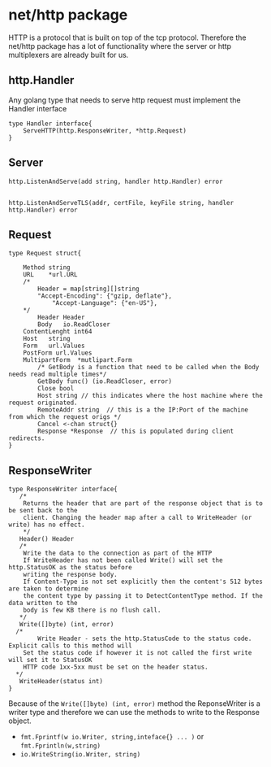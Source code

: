 # net/http package 

HTTP is a protocol that is built on top of the tcp protocol. Therefore the net/http package has a
lot of functionality where the server or http multiplexers are already built for us. 


## http.Handler
Any golang type that needs to serve http request must implement the Handler interface 

```
type Handler interface{
    ServeHTTP(http.ResponseWriter, *http.Request) 
}
```

## Server 

```
http.ListenAndServe(add string, handler http.Handler) error


http.ListenAndServeTLS(addr, certFile, keyFile string, handler http.Handler) error 
```

## Request

```
type Request struct{

	Method string
	URL    *url.URL 
 	/*
	    Header = map[string][]string 
  	    "Accept-Encoding": {"gzip, deflate"}, 
            "Accept-Language": {"en-US"}, 
	*/
        Header Header 
        Body   io.ReadCloser 
 	ContentLenght int64 
  	Host   string 
	Form   url.Values 
	PostForm url.Values 
	MultipartForm  *mutlipart.Form 
        /* GetBody is a function that need to be called when the Body needs read multiple times*/
        GetBody func() (io.ReadCloser, error)
        Close bool 
        Host string // this indicates where the host machine where the request originated. 
        RemoteAddr string  // this is a the IP:Port of the machine from which the request origs */ 
        Cancel <-chan struct{} 
        Response *Response  // this is populated during client redirects.   
}
```

## ResponseWriter 

```
type ResponseWriter interface{
   /*
	Returns the header that are part of the response object that is to be sent back to the 
	client. Changing the header map after a call to WriteHeader (or write) has no effect. 
    */
   Header() Header
   /*
	Write the data to the connection as part of the HTTP
	If WriteHeader has not been called Write() will set the http.StatusOK as the status before
	writing the response body. 
	If Content-Type is not set explicitly then the content's 512 bytes are taken to determine
	the content type by passing it to DetectContentType method. If the data written to the 
	body is few KB there is no flush call. 
   */
   Write([]byte) (int, error) 
  /* 
    	Write Header - sets the http.StatusCode to the status code. Explicit calls to this method will 
   	Set the status code if however it is not called the first write will set it to StatusOK 
	HTTP code 1xx-5xx must be set on the header status. 
  */ 
   WriteHeader(status int)  
}

```

Because of the `Write([]byte) (int, error)` method the ReponseWriter is a writer type and therefore we can
use the methods to write to the Response object. 
* `fmt.Fprintf(w io.Writer, string,inteface{} ... )` or `fmt.Fprintln(w,string)`
* `io.WriteString(io.Writer, string)` 




